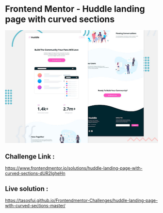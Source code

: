 # Frontend Mentor - Huddle landing page with curved sections

![Header/intro section for the Huddle landing page with curved sections](./design/desktop-preview.jpg)

## Challenge Link :

https://www.frontendmentor.io/solutions/huddle-landing-page-with-curved-sections-dUR2IgheHn

## Live solution :

https://tasosfui.github.io/Frontendmentor-Challenges/huddle-landing-page-with-curved-sections-master/
